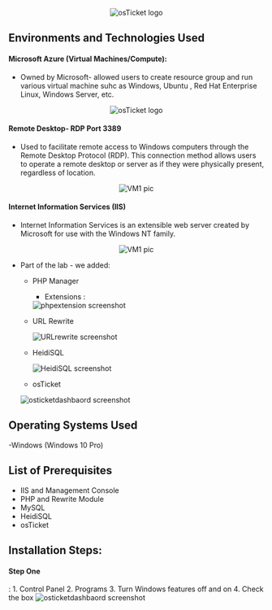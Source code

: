 <p align="center">
<img src="https://i.imgur.com/Clzj7Xs.png" alt="osTicket logo"/>
</p>
<h2>Environments and Technologies Used</h2>


<h4>Microsoft Azure (Virtual Machines/Compute):</h4>

- Owned by Microsoft- allowed users to create resource group and run various virtual machine suhc as Windows, Ubuntu , Red Hat Enterprise Linux, Windows Server, etc.
<p align="center">
<img src="images/azure.png" alt="osTicket logo"/>
</p>

<h4>Remote Desktop- RDP Port 3389 </h4>

- <p> Used to facilitate remote access to Windows computers through the Remote Desktop Protocol (RDP). This connection method allows users to operate a remote desktop or server as if they were physically present, regardless of location. </p>

<p align="center">
<img src="images/VM1.png" alt="VM1 pic"/>
</p>

 <h4>Internet Information Services (IIS) </h4>

- Internet Information Services is an extensible web server created by Microsoft for use with the Windows NT family.
<p align="center">
<img src="images/VM1.png" alt="VM1 pic"/>
</p>

- Part of the lab - we added:
    - PHP Manager
        - Extensions :
        <img src="images/phpextensions.png" alt="phpextension screenshot"/>

    - URL Rewrite
        
        <img src="images/URLRewrite.png" alt="URLrewrite screenshot"/>

    - HeidiSQL
        
         <img src="images/HeidiSQL.png" alt="HeidiSQL screenshot"/>

    - osTicket

     <img src="images/osticketdashbaord.png" alt="osticketdashbaord screenshot"/>
        

    

<h2>Operating Systems Used </h2>

-Windows (Windows 10 Pro)

<h2>List of Prerequisites</h2>

- IIS and Management Console
- PHP and Rewrite Module
- MySQL
- HeidiSQL
- osTicket


## Installation Steps:

<h4>Step One </h4>: 
    1.  Control Panel
    2.  Programs
    3.  Turn Windows features off and on
    4.  Check the box

  <img src="images/step_one.png" alt="osticketdashbaord screenshot"/>
